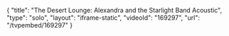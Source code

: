 {
    "title": "The Desert Lounge: Alexandra and the Starlight Band Acoustic",
    "type": "solo",
    "layout": "iframe-static",
    "videoId": "169297",
    "url": "\/tvpembed\/169297"
}